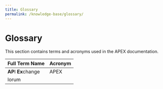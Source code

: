 ```yaml
---
title: Glossary
permalink: /knowledge-base/glossary/
---
```


# Glossary

This section contains terms and acronyms used in the APEX documentation.

| Full Term Name | Acronym |
| -------------- | ------- |
| **AP**I **Ex**change | APEX |
| lorum |  |
